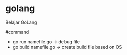 # golang
Belajar GoLang

#command
- go run namefile.go -> debug file
- go build namefile.go -> create build file based on OS